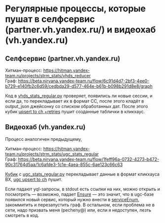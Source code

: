 # Регулярные процессы, которые пушат в селфсервис (partner.vh.yandex.ru/) и видеохаб (vh.yandex.ru)

## Селфсервис (partner.vh.yandex.ru)

Хитман-процесс: https://hitman.yandex-team.ru/projects/strm_stats/vhds_reducer  
Граф: https://beta.nirvana.yandex-team.ru/flow/6c91d4d7-2bf3-4ee0-b729-e140fb2c6d59/cedbda29-d577-464e-b61b-b098b291d8e8/graph

Код в [vhds_stats_regular.py](https://a.yandex-team.ru/arc/trunk/arcadia/analytics/videolog/strm-stats/strm_cube_2/ugc_stats_regular/vhds_stats_regular.py) проверяет, появились ли новые сессии, и если да, то перекладывает их в формат СС, после этого кладёт в output_json джейсонку со списком обработанных дат. После этого кубик [upsert to ch +retries](https://beta.nirvana.yandex-team.ru/flow/6c91d4d7-2bf3-4ee0-b729-e140fb2c6d59/cedbda29-d577-464e-b61b-b098b291d8e8/graph/FlowchartBlockOperation/28dfb0ad-8a12-4e3e-9e51-def281b5c082) пушит созданные таблички в кликхаус.

## Видеохаб (vh.yandex.ru)

Процесс аналогичен предыдущему, 

Хитман-процесс: https://hitman.yandex-team.ru/projects/strm_stats/ugc_stats_regular  
Граф: https://beta.nirvana.yandex-team.ru/flow/1feff96a-0732-4273-b472-90c31764d5aa/1c6afde3-1c1e-4aea-855c-6ae123c66c63

[Кубик](https://beta.nirvana.yandex-team.ru/flow/1feff96a-0732-4273-b472-90c31764d5aa/1c6afde3-1c1e-4aea-855c-6ae123c66c63/graph/FlowchartBlockOperation/83c40132-8311-4da0-a0e4-9030dd674982) с [ugc_stats_regular.py](https://a.yandex-team.ru/arc/trunk/arcadia/analytics/videolog/strm-stats/strm_cube_2/ugc_stats_regular/ugc_stats_regular.py) перекладывает данные в формат кликхауса ВХ, [ugc upsert to ch](https://beta.nirvana.yandex-team.ru/flow/1feff96a-0732-4273-b472-90c31764d5aa/1c6afde3-1c1e-4aea-855c-6ae123c66c63/graph/FlowchartBlockOperation/8895ea58-9828-410b-9f42-261b1a423289) пушит.

Если падают yql-запросы, в stdout есть ссылки на них, можно открыть и посмотреть — возможно, падает [Ensure](https://a.yandex-team.ru/arc/trunk/arcadia/analytics/videolog/strm-stats/strm_cube_2/ugc_stats_regular/ugc_stats_regular.sql?rev=6919108#L147) — это значит, что в ugc-базе появился новый сервис, который нужно внести в [serviceEnum](https://a.yandex-team.ru/arc/trunk/arcadia/analytics/videolog/strm-stats/strm_cube_2/ugc_stats_regular/ugc_stats_regular.sql?rev=6919108#L81), закоммитить и перезапустить граф. В остальном, если проблема не в сети, надо призвать меня (pecheny@) или, если я недоступен, лезть смотреть в код.